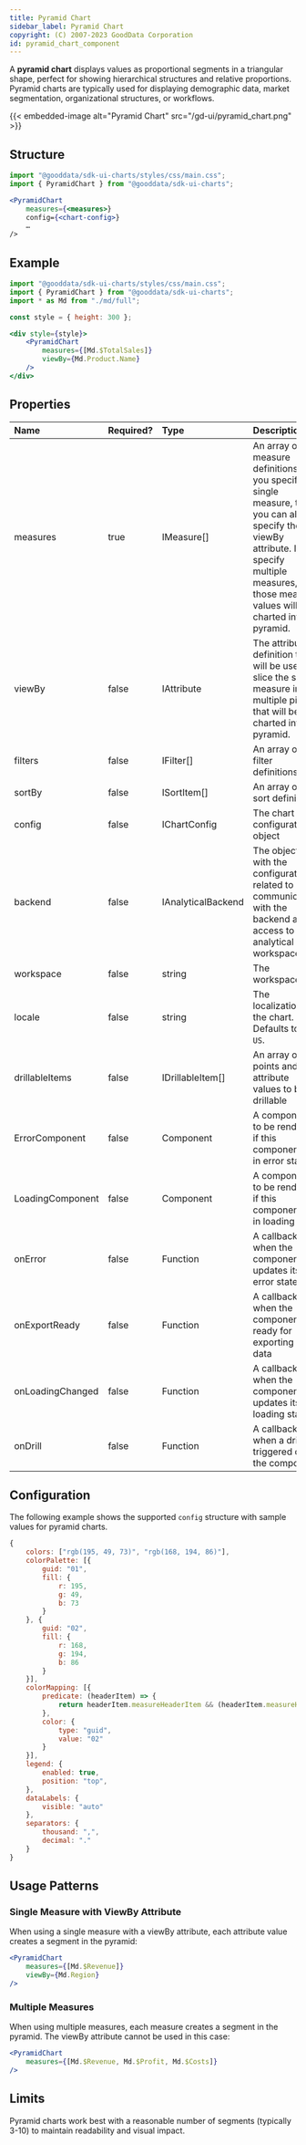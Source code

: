 ```yaml
---
title: Pyramid Chart
sidebar_label: Pyramid Chart
copyright: (C) 2007-2023 GoodData Corporation
id: pyramid_chart_component
---
```


A **pyramid chart** displays values as proportional segments in a triangular shape, perfect for showing hierarchical structures and relative proportions. Pyramid charts are typically used for displaying demographic data, market segmentation, organizational structures, or workflows.

{{< embedded-image alt="Pyramid Chart" src="/gd-ui/pyramid_chart.png" >}}

## Structure

```jsx
import "@gooddata/sdk-ui-charts/styles/css/main.css";
import { PyramidChart } from "@gooddata/sdk-ui-charts";

<PyramidChart
    measures={<measures>}
    config={<chart-config>}
    …
/>
```

## Example

```jsx
import "@gooddata/sdk-ui-charts/styles/css/main.css";
import { PyramidChart } from "@gooddata/sdk-ui-charts";
import * as Md from "./md/full";

const style = { height: 300 };

<div style={style}>
    <PyramidChart
        measures={[Md.$TotalSales]}
        viewBy={Md.Product.Name}
    />
</div>
```

## Properties

| Name | Required? | Type | Description |
| :--- | :--- | :--- | :--- |
| measures | true | IMeasure[] | An array of measure definitions. If you specify single measure, then you can also specify the viewBy attribute. If you specify multiple measures, then those measure values will be charted into a pyramid. |
| viewBy | false | IAttribute | The attribute definition that will be used to slice the single measure into multiple pieces that will be charted into a pyramid. |
| filters | false | IFilter[] | An array of filter definitions |
| sortBy | false | ISortItem[] | An array of sort definitions |
| config | false | IChartConfig | The chart configuration object |
| backend | false | IAnalyticalBackend | The object with the configuration related to communication with the backend and access to analytical workspaces |
| workspace | false | string | The workspace ID |
| locale | false | string | The localization of the chart. Defaults to `en-US`. |
| drillableItems | false | IDrillableItem[] | An array of points and attribute values to be drillable |
| ErrorComponent | false | Component | A component to be rendered if this component is in error state  |
| LoadingComponent | false | Component | A component to be rendered if this component is in loading state  |
| onError | false | Function | A callback when the component updates its error state |
| onExportReady | false | Function | A callback when the component is ready for exporting its data |
| onLoadingChanged | false | Function | A callback when the component updates its loading state |
| onDrill | false | Function | A callback when a drill is triggered on the component |

## Configuration

The following example shows the supported `config` structure with sample values for pyramid charts.

```javascript
{
    colors: ["rgb(195, 49, 73)", "rgb(168, 194, 86)"],
    colorPalette: [{
        guid: "01",
        fill: {
            r: 195,
            g: 49,
            b: 73
        }
    }, {
        guid: "02",
        fill: {
            r: 168,
            g: 194,
            b: 86
        }
    }],
    colorMapping: [{
        predicate: (headerItem) => {
            return headerItem.measureHeaderItem && (headerItem.measureHeaderItem.localIdentifier === "m1_localIdentifier")
        },
        color: {
            type: "guid",
            value: "02"
        }
    }],
    legend: {
        enabled: true,
        position: "top",
    },
    dataLabels: {
        visible: "auto"
    },
    separators: {
        thousand: ",",
        decimal: "."
    }
}
```

## Usage Patterns

### Single Measure with ViewBy Attribute

When using a single measure with a viewBy attribute, each attribute value creates a segment in the pyramid:

```jsx
<PyramidChart
    measures={[Md.$Revenue]}
    viewBy={Md.Region}
/>
```

### Multiple Measures

When using multiple measures, each measure creates a segment in the pyramid. The viewBy attribute cannot be used in this case:

```jsx
<PyramidChart
    measures={[Md.$Revenue, Md.$Profit, Md.$Costs]}
/>
```

## Limits

Pyramid charts work best with a reasonable number of segments (typically 3-10) to maintain readability and visual impact. 